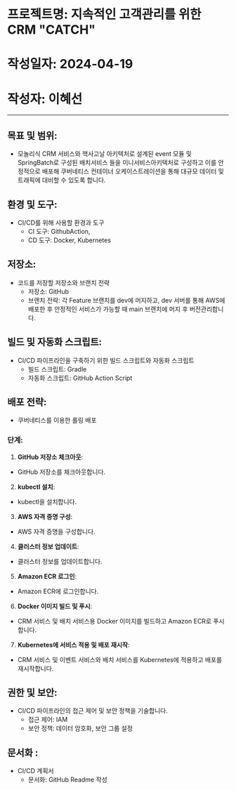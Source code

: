 # 프로젝트명: 지속적인 고객관리를 위한 CRM "CATCH"
# 작성일자: 2024-04-19
# 작성자: 이혜선

---

## 목표 및 범위:
- 모놀리식 CRM 서비스와 핵사고날 아키텍처로 설계된 event 모듈 및 SpringBatch로 구성된 배치서비스 들을 미니서비스아키텍처로 구성하고
  이를 안정적으로 배포해 쿠버네티스 컨테이너 오케이스트레이션을 통해 대규모 데이터 및 트래픽에 대비할 수 있도록 합니다.

## 환경 및 도구:
- CI/CD를 위해 사용할 환경과 도구
    - CI 도구: GithubAction, 
    - CD 도구: Docker, Kubernetes

## 저장소:
- 코드를 저장할 저장소와 브랜치 전략
    - 저장소: GitHub
    - 브랜치 전략: 각 Feature 브랜치를 dev에 머지하고, dev 서버를 통해 AWS에 배포한 후 안정적인 서비스가 가능할 때 main 브랜치에 머지 후 버전관리합니다.

## 빌드 및 자동화 스크립트:
- CI/CD 파이프라인을 구축하기 위한 빌드 스크립트와 자동화 스크립트
    - 빌드 스크립트: Gradle
    - 자동화 스크립트: GitHub Action Script

## 배포 전략:
-  쿠버네티스를 이용한 롤링 배포

### 단계:

1. **GitHub 저장소 체크아웃**:
  - GitHub 저장소를 체크아웃합니다.

2. **kubectl 설치**:
  - kubectl을 설치합니다.

3. **AWS 자격 증명 구성**:
  - AWS 자격 증명을 구성합니다.

4. **클러스터 정보 업데이트**:
  - 클러스터 정보를 업데이트합니다.

5. **Amazon ECR 로그인**:
  - Amazon ECR에 로그인합니다.

6. **Docker 이미지 빌드 및 푸시**:
  - CRM 서비스 및 배치 서비스용 Docker 이미지를 빌드하고 Amazon ECR로 푸시합니다.

7. **Kubernetes에 서비스 적용 및 배포 재시작**:
  - CRM 서비스 및 이벤트 서비스와 배치 서비스를 Kubernetes에 적용하고 배포를 재시작합니다.

## 권한 및 보안:
- CI/CD 파이프라인의 접근 제어 및 보안 정책을 기술합니다.
    - 접근 제어: IAM
    - 보안 정책: 데이터 암호화, 보안 그룹 설정

## 문서화 :
- CI/CD 계획서 
    - 문서화: GitHub Readme 작성
